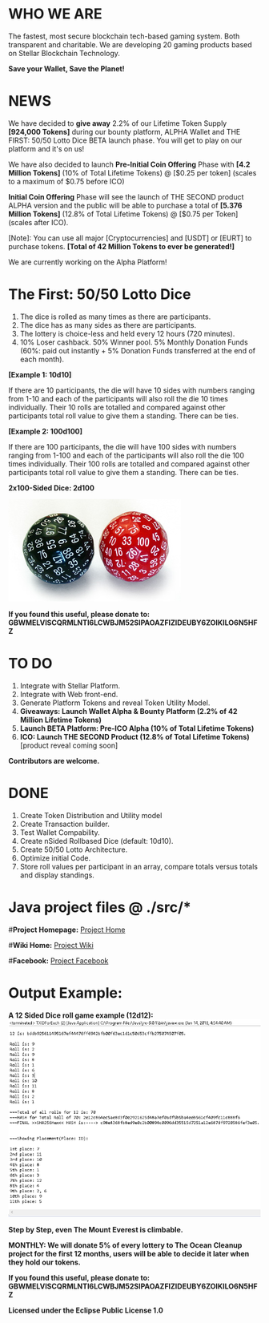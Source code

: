 # WHO WE ARE 

The fastest, most secure blockchain tech-based gaming system. Both transparent and charitable. We are developing 20 gaming products based on Stellar Blockchain Technology. 

**Save your Wallet, Save the Planet!**

# NEWS

We have decided to **give away** 2.2% of our Lifetime Token Supply **[924,000 Tokens]** during our bounty platform, ALPHA Wallet and THE FIRST: 50/50 Lotto Dice BETA launch phase. You will get to play on our platform and it's on us!

We have also decided to launch **Pre-Initial Coin Offering** Phase with **[4.2 Million Tokens]** (10% of Total Lifetime Tokens) @ [$0.25 per token] (scales to a maximum of $0.75 before ICO)

**Initial Coin Offering** Phase will see the launch of THE SECOND product ALPHA version and the public will be able to purchase a total of **[5.376 Million Tokens]** (12.8% of Total Lifetime Tokens) @ [$0.75 per Token] (scales after ICO).

[Note]: You can use all major [Cryptocurrencies] and [USDT] or [EURT] to purchase tokens. **[Total of 42 Million Tokens to ever be generated!]**

We are currently working on the Alpha Platform!

# The First: 50/50 Lotto Dice

1. The dice is rolled as many times as there are participants.
2. The dice has as many sides as there are participants. 
3. The lottery is choice-less and held every 12 hours (720 minutes).
4. 10% Loser cashback. 50% Winner pool. 5% Monthly Donation Funds (60%: paid out instantly + 5% Donation Funds transferred at the end of each month).

**[Example 1: 10d10]** 

If there are 10 participants, the die will have 10 sides with numbers ranging from 1-10 and each of the participants will also roll the die 10 times individually. Their 10 rolls are totalled and compared against other participants total roll value to give them a standing. There can be ties.

**[Example 2: 100d100]** 

If there are 100 participants, the die will have 100 sides with numbers ranging from 1-100 and each of the participants will also roll the die 100 times individually. Their 100 rolls are totalled and compared against other participants total roll value to give them a standing. There can be ties.

**2x100-Sided Dice: 2d100**

<img src="img/100%20sided%20dice.jpg" />

**If you found this useful, please donate to: GBWMELVISCQRMLNTI6LCWBJM52SIPAOAZFIZIDEUBY6ZOIKILO6N5HFZ**


# TO DO

1. Integrate with Stellar Platform.
2. Integrate with Web front-end.
3. Generate Platform Tokens and reveal Token Utility Model.
4. **Giveaways: Launch Wallet Alpha & Bounty Platform (2.2% of 42 Million Lifetime Tokens)**
5. **Launch BETA Platform: Pre-ICO Alpha (10% of Total Lifetime Tokens)**
6. **ICO: Launch THE SECOND Product (12.8% of Total Lifetime Tokens)** [product reveal coming soon]

**Contributors are welcome.**

# DONE

1. Create Token Distribution and Utility model
2. Create Transaction builder.
3. Test Wallet Compability.
4. Create nSided Rollbased Dice (default: 10d10).
5. Create 50/50 Lotto Architecture.
6. Optimize initial Code.
7. Store roll values per participant in an array, compare totals versus totals and display standings.



# Java project files @ ./src/*

#**Project Homepage:** <a href="https://peruzee.github.io/PlanetFunderInitiative/">Project Home</a>

#**Wiki Home:** <a href="https://github.com/PeruZee/PlanetFunderInitiative/wiki">Project Wiki</a>

#**Facebook:** <a href="https://www.facebook.com/PlanetFunderInitiative/">Project Facebook</a>

# Output Example:

**A 12 Sided Dice roll game example (12d12):** 
<img src="img/Hashed.png" class="inline"/>

**Step by Step, even The Mount Everest is climbable.**

**MONTHLY: We will donate 5% of every lottery to The Ocean Cleanup project for the first 12 months, users will be able to decide it later when they hold our tokens.**

**If you found this useful, please donate to: GBWMELVISCQRMLNTI6LCWBJM52SIPAOAZFIZIDEUBY6ZOIKILO6N5HFZ**

**Licensed under the Eclipse Public License 1.0**
